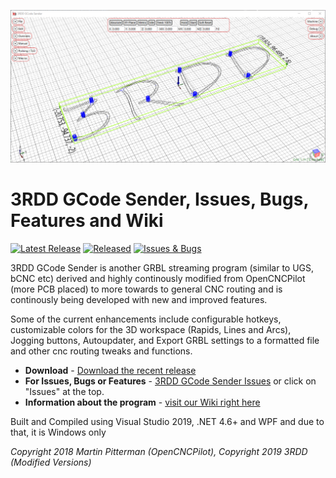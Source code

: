 ![](https://github.com/3RD-Dimension/3RD-Dimension.github.io/blob/master/images/3rdd_main.png)

# 3RDD GCode Sender, Issues, Bugs, Features and Wiki

[![Latest Release](https://img.shields.io/github/v/release/3RD-Dimension/3RDD-GCode-Sender-Issues)](https://github.com/3RD-Dimension/3RDD-GCode-Sender-Issues/releases/latest)
[![Released](https://img.shields.io/github/release-date/3RD-Dimension/3RDD-GCode-Sender-Issues)](https://github.com/3RD-Dimension/3RDD-GCode-Sender-Issues/releases/latest)
[![Issues & Bugs](https://img.shields.io/github/issues/3RD-Dimension/3RDD-GCode-Sender-Issues)](https://github.com/3RD-Dimension/3RDD-GCode-Sender-Issues/issues)

3RDD GCode Sender is another GRBL streaming program (similar to UGS, bCNC etc) derived and highly continously modified from OpenCNCPilot (more PCB placed) to more towards to general CNC routing and is continously being developed with new and improved features.

Some of the current enhancements include configurable hotkeys, customizable colors for the 3D workspace (Rapids, Lines and Arcs), Jogging buttons, Autoupdater, and Export GRBL settings to a formatted file and other cnc routing tweaks and functions.

* **Download** - [Download the recent release](https://github.com/3RD-Dimension/3RDD-GCode-Sender-Issues/releases)
* **For Issues, Bugs or Features** - [3RDD GCode Sender Issues](https://github.com/3RD-Dimension/3RDD-GCode-Sender-Issues/issues) or click on "Issues" at the top.
* **Information about the program** - [visit our Wiki right here](https://3rd-dimension.github.io/)

Built and Compiled using Visual Studio 2019, .NET 4.6+ and WPF and due to that, it is Windows only

_Copyright 2018 Martin Pitterman (OpenCNCPilot), Copyright 2019 3RDD (Modified Versions)_

